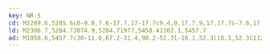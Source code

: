 ```yaml
---
key: NR-5
cd: M2289.6,5285.6c0-9.8,7.6-17.7,17-17.7c9.4,0,17,7.9,17,17.7s-7.6,17.7-17,17.7l0,0C2297.2,5303.3,2289.6,5295.4,2289.6,5285.6z
ld: M2306.7,5284.72074.9,5284.71977,5458.41102.1,5457.7
ad: M1058.6,5457.7c30-11.6,67.2-31.4,90.2-52.3l-18.1,52.3l18.1,52.3C1125.8,5489.1,1088.6,5469.3,1058.6,5457.7z
---
```


